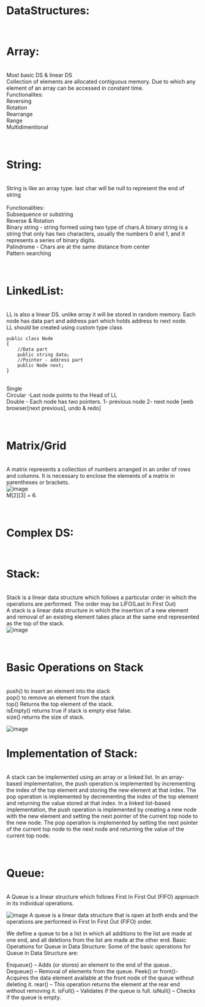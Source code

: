DataStructures:
==============
<br/>Array:
======
<br/> Most basic DS & linear DS
<br/> Collection of elements are allocated contiguous memory. Due to which any element of an array can be accessed in constant time.
<br/>Functionalites:
<br/>Reversing
<br/>Rotation
<br/>Rearrange
<br/>Range
<br/>Multidimentional

<br/>String:
=======
<br/>String is like an array type. last char will be null to represent the end of string
<br/>
<br/>Functionalities:
<br/>Subsequence or substring
<br/>Reverse & Rotation
<br/>Binary string - string formed using two type of chars.A binary string is a string that only has two characters, usually the numbers 0 and 1, and it represents a series of binary digits.
<br/>Palindrome - Chars are at the same distance from center
<br/>Pattern searching

<br/>LinkedList:
=============

<br/> LL is also a linear DS. unlike array it will be stored in random memory. Each node has data part and address part which holds address to next node.
<br/> LL should be created using custom type class
```
public class Node
{
    //Data part
    public string data;
    //Pointer - address part
    public Node next;
}
```
<br/>Single
<br/>Circular  -Last node points to the Head of LL
<br/>Double  - Each node has two pointers. 1- previous node 2- next node [web browser[next previous], undo & redo]

<br/>Matrix/Grid
================
<br/>A matrix represents a collection of numbers arranged in an order of rows and columns. It is necessary to enclose the elements of a matrix in parentheses or brackets.
<br/>
![image](https://github.com/louisulaganathan/Algorithm/assets/74425320/c9e290b6-71d2-4865-acc8-f69ce2fbb56f)
<br/>M[2][3] = 6.

<br/>Complex DS:
===========
<br/>Stack:
======
<br/>Stack is a linear data structure which follows a particular order in which the operations are performed. The order may be LIFO(Last In First Out) 
<br/>A stack is a linear data structure in which the insertion of a new element and removal of an existing element takes place at the same end represented as the top of the stack.
<br/>![image](https://github.com/louisulaganathan/Algorithm/assets/74425320/5b250652-8ba1-4380-a086-d48b05552b8f)

<br/>Basic Operations on Stack
==============================
<br/>push() to insert an element into the stack
<br/>pop() to remove an element from the stack
<br/>top() Returns the top element of the stack.
<br/>isEmpty() returns true if stack is empty else false.
<br/>size() returns the size of stack.

![image](https://github.com/louisulaganathan/Algorithm/assets/74425320/31e1bcdd-2ccc-41de-ba02-72b2aa845220)
<br/>

Implementation of Stack:
=======================
<br/>A stack can be implemented using an array or a linked list. In an array-based implementation, the push operation is implemented by incrementing the index of the top element and storing the new element at that index. The pop operation is implemented by decrementing the index of the top element and returning the value stored at that index. In a linked list-based implementation, the push operation is implemented by creating a new node with the new element and setting the next pointer of the current top node to the new node. The pop operation is implemented by setting the next pointer of the current top node to the next node and returning the value of the current top node.

<br/>Queue:
=============
<br/>A Queue is a linear structure which follows First In First Out (FIFO) approach in its individual operations.

![image](https://github.com/louisulaganathan/Algorithm/assets/74425320/250861fb-ed72-4e08-8400-1ab21c8e828b)
A queue is a linear data structure that is open at both ends and the operations are performed in First In First Out (FIFO) order.

We define a queue to be a list in which all additions to the list are made at one end, and all deletions from the list are made at the other end. 
Basic Operations for Queue in Data Structure:
Some of the basic operations for Queue in Data Structure are:

Enqueue() – Adds (or stores) an element to the end of the queue..
Dequeue() – Removal of elements from the queue.
Peek() or front()- Acquires the data element available at the front node of the queue without deleting it.
rear() – This operation returns the element at the rear end without removing it.
isFull() – Validates if the queue is full.
isNull() – Checks if the queue is empty.








